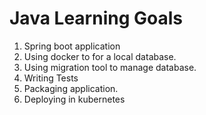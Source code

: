 # Java Learning Goals

1. Spring boot application
2. Using docker to for a local database.
3. Using migration tool to manage database.
4. Writing Tests
5. Packaging application.
6. Deploying in kubernetes
